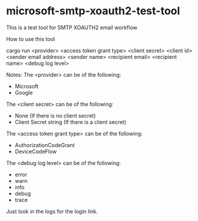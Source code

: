 # microsoft-smtp-xoauth2-test-tool
This is a test tool for SMTP XOAUTH2 email workflow


How to use this tool

cargo run \<provider\> \<access token grant type\> \<client secret\> \<client id\> \<sender email address\> \<sender name\> \<recipient email\> \<recipient name\> \<debug log level\>


Notes:
The \<provider\> can be of the following:
- Microsoft
- Google

The \<client secret\> can be of the following:
- None (If there is no client secret)
- Client Secret string (If there is a client secret)


The \<access token grant type\> can be of the following:
- AuthorizationCodeGrant
- DeviceCodeFlow


The \<debug log level\> can be of the following:
- error
- warn
- info
- debug
- trace

Just look in the logs for the login link.